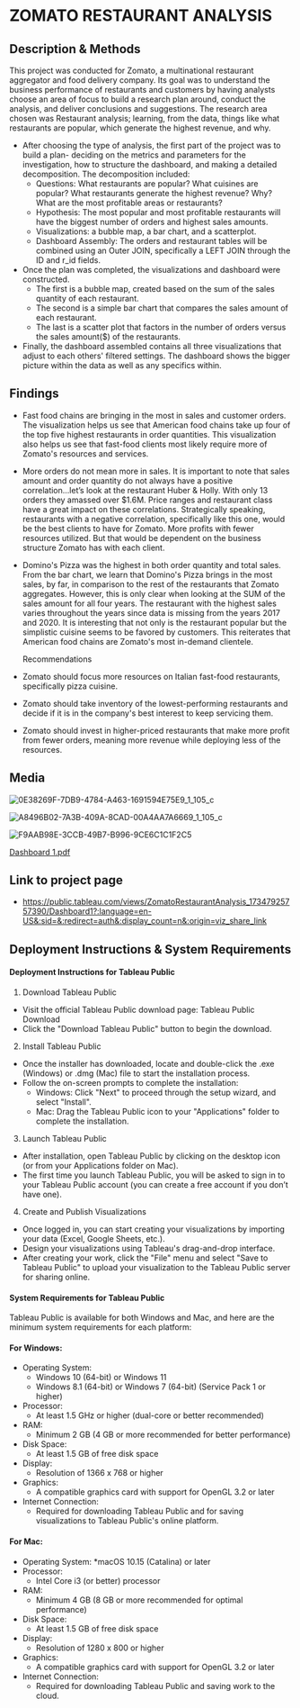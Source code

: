 # ZOMATO RESTAURANT ANALYSIS

## Description & Methods
This project was conducted for Zomato, a multinational restaurant aggregator and food delivery company. Its goal was to understand the business performance of restaurants and customers by having analysts choose an area of focus to build a research plan around, conduct the analysis, and deliver conclusions and suggestions. The research area chosen was Restaurant analysis; learning, from the data, things like what restaurants are popular, which generate the highest revenue, and why.
  * After choosing the type of analysis, the first part of the project was to build a plan- deciding on the metrics and parameters for the investigation, how to structure the dashboard, and making a detailed decomposition.
The decomposition included:
    *   Questions: What restaurants are popular? What cuisines are popular? What restaurants generate the highest revenue? Why? What are the most profitable areas or restaurants?
    *   Hypothesis: The most popular and most profitable restaurants will have the biggest number of orders and highest sales amounts.
    *   Visualizations: a bubble map, a bar chart, and a scatterplot.
    *   Dashboard Assembly: The orders and restaurant tables will be combined using an Outer JOIN, specifically a LEFT JOIN through the ID and r_id fields.
  * Once the plan was completed, the visualizations and dashboard were constructed.
    * The first is a bubble map, created based on the sum of the sales quantity of each restaurant.
    * The second is a simple bar chart that compares the sales amount of each restaurant.
    * The last is a scatter plot that factors in the number of orders versus the sales amount($) of the restaurants.
  * Finally, the dashboard assembled contains all three visualizations that adjust to each others' filtered settings. The dashboard shows the bigger picture within the data as well as any specifics within.

## Findings
* Fast food chains are bringing in the most in sales and customer orders. The visualization helps us see that American food chains take up four of the top five highest restaurants in order quantities. This visualization also helps us see that fast-food clients most likely require more of Zomato's resources and services.
* More orders do not mean more in sales. It is important to note that sales amount and order quantity do not always have a positive correlation...let’s look at the restaurant Huber & Holly. With only 13 orders they amassed over $1.6M. Price ranges and restaurant class have a great impact on these correlations. 
Strategically speaking, restaurants with a negative correlation, specifically like this one, would be the best clients to have for Zomato. More profits with fewer resources utilized. But that would be dependent on the business structure Zomato has with each client.
* Domino's Pizza was the highest in both order quantity and total sales. From the bar chart, we learn that Domino's Pizza brings in the most sales, by far, in comparison to the rest of the restaurants that Zomato aggregates. However, this is only clear when looking at the SUM of the sales amount for all four years. The restaurant with the highest sales varies throughout the years since data is missing from the years 2017 and 2020. It is interesting that not only is the restaurant popular but the simplistic cuisine seems to be favored by customers. This reiterates that American food chains are Zomato's most in-demand clientele.

  Recommendations
 * Zomato should focus more resources on Italian fast-food restaurants, specifically pizza cuisine.
 * Zomato should take inventory of the lowest-performing restaurants and decide if it is in the company's best interest to keep servicing them.
 * Zomato should invest in higher-priced restaurants that make more profit from fewer orders, meaning more revenue while deploying less of the resources.

## Media
![0E38269F-7DB9-4784-A463-1691594E75E9_1_105_c](https://github.com/user-attachments/assets/687e6d9e-168c-4b43-a65d-d91db1637bcc)

![A8496B02-7A3B-409A-8CAD-00A4AA7A6669_1_105_c](https://github.com/user-attachments/assets/2a0b41b8-d621-4789-9b47-195ff39723af)


![F9AAB98E-3CCB-49B7-B996-9CE6C1C1F2C5](https://github.com/user-attachments/assets/1bce44b1-8ea1-45bc-847c-9b98b3299315)

[Dashboard 1.pdf](https://github.com/user-attachments/files/18232439/Dashboard.1.pdf)



## Link to project page
* https://public.tableau.com/views/ZomatoRestaurantAnalysis_17347925757390/Dashboard1?:language=en-US&:sid=&:redirect=auth&:display_count=n&:origin=viz_share_link

## Deployment Instructions & System Requirements
#### Deployment Instructions for Tableau Public

1. Download Tableau Public
* Visit the official Tableau Public download page: Tableau Public Download
* Click the "Download Tableau Public" button to begin the download.

2. Install Tableau Public
* Once the installer has downloaded, locate and double-click the .exe (Windows) or .dmg (Mac) file to start the installation process.
* Follow the on-screen prompts to complete the installation:
  * Windows: Click "Next" to proceed through the setup wizard, and select "Install".
  - Mac: Drag the Tableau Public icon to your "Applications" folder to complete the installation.

3. Launch Tableau Public
* After installation, open Tableau Public by clicking on the desktop icon (or from your Applications folder on Mac).
* The first time you launch Tableau Public, you will be asked to sign in to your Tableau Public account (you can create a free account if you don’t have one).

4. Create and Publish Visualizations
* Once logged in, you can start creating your visualizations by importing your data (Excel, Google Sheets, etc.).
* Design your visualizations using Tableau's drag-and-drop interface.
* After creating your work, click the "File" menu and select "Save to Tableau Public" to upload your visualization to the Tableau Public server for sharing online.


#### System Requirements for Tableau Public
Tableau Public is available for both Windows and Mac, and here are the minimum system requirements for each platform:

#### For Windows:
* Operating System:
  * Windows 10 (64-bit) or Windows 11
  * Windows 8.1 (64-bit) or Windows 7 (64-bit) (Service Pack 1 or higher)
* Processor:
  * At least 1.5 GHz or higher (dual-core or better recommended)
* RAM:
  * Minimum 2 GB (4 GB or more recommended for better performance)
* Disk Space:
  * At least 1.5 GB of free disk space
* Display:
  * Resolution of 1366 x 768 or higher
* Graphics:
  * A compatible graphics card with support for OpenGL 3.2 or later
* Internet Connection:
  * Required for downloading Tableau Public and for saving visualizations to Tableau Public's online platform.

#### For Mac:
* Operating System:
  *macOS 10.15 (Catalina) or later
* Processor:
  * Intel Core i3 (or better) processor
* RAM:
  * Minimum 4 GB (8 GB or more recommended for optimal performance)
* Disk Space:
  * At least 1.5 GB of free disk space
* Display:
  * Resolution of 1280 x 800 or higher
* Graphics:
  * A compatible graphics card with support for OpenGL 3.2 or later
* Internet Connection:
  * Required for downloading Tableau Public and saving work to the cloud.
